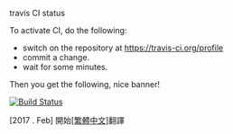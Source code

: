 travis CI status

To activate CI, do the following:

- switch on the repository at https://travis-ci.org/profile
- commit a change.
- wait for some minutes.

Then you get the following, nice banner!

[![Build Status](https://travis-ci.org/kazu-yamamoto/unit-test-example.png?branch=master)](https://travis-ci.org/kazu-yamamoto/unit-test-example)

[2017 . Feb] 開始[[繁體中文]](./markdown/ch/tutorial.md)翻譯
